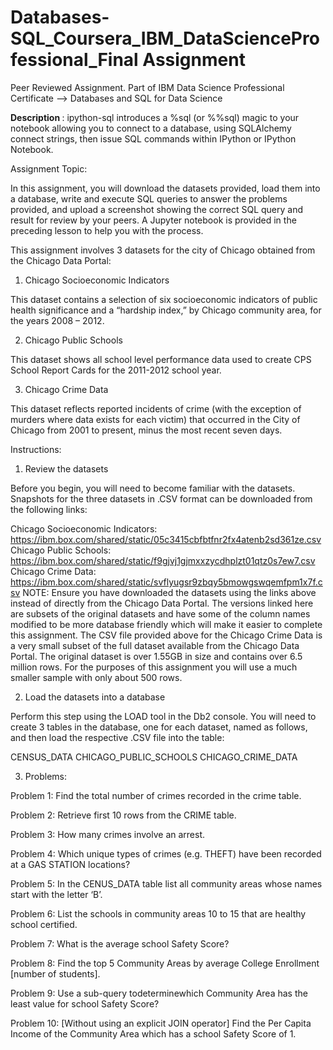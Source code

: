 # Databases-SQL_Coursera_IBM_DataScienceProfessional_Final Assignment

Peer Reviewed Assignment. Part of IBM Data Science Professional Certificate --> Databases and SQL for Data Science

<b> Description </b>:
ipython-sql introduces a %sql (or %%sql) magic to your notebook allowing you to connect to a database, using SQLAlchemy connect strings, then issue SQL commands within IPython or IPython Notebook.


Assignment Topic:


In this assignment, you will download the datasets provided, load them into a database, write and execute SQL queries to answer the problems provided, and upload a screenshot showing the correct SQL query and result for review by your peers. A Jupyter notebook is provided in the preceding lesson to help you with the process.

This assignment involves 3 datasets for the city of Chicago obtained from the Chicago Data Portal:

1. Chicago Socioeconomic Indicators

This dataset contains a selection of six socioeconomic indicators of public health significance and a “hardship index,” by Chicago community area, for the years 2008 – 2012.

2. Chicago Public Schools

This dataset shows all school level performance data used to create CPS School Report Cards for the 2011-2012 school year.

3. Chicago Crime Data

This dataset reflects reported incidents of crime (with the exception of murders where data exists for each victim) that occurred in the City of Chicago from 2001 to present, minus the most recent seven days.

Instructions:

1. Review the datasets

Before you begin, you will need to become familiar with the datasets. Snapshots for the three datasets in .CSV format can be downloaded from the following links:

Chicago Socioeconomic Indicators: https://ibm.box.com/shared/static/05c3415cbfbtfnr2fx4atenb2sd361ze.csv
Chicago Public Schools: https://ibm.box.com/shared/static/f9gjvj1gjmxxzycdhplzt01qtz0s7ew7.csv
Chicago Crime Data: https://ibm.box.com/shared/static/svflyugsr9zbqy5bmowgswqemfpm1x7f.csv
NOTE: Ensure you have downloaded the datasets using the links above instead of directly from the Chicago Data Portal. The versions linked here are subsets of the original datasets and have some of the column names modified to be more database friendly which will make it easier to complete this assignment. The CSV file provided above for the Chicago Crime Data is a very small subset of the full dataset available from the Chicago Data Portal. The original dataset is over 1.55GB in size and contains over 6.5 million rows. For the purposes of this assignment you will use a much smaller sample with only about 500 rows.

2. Load the datasets into a database

Perform this step using the LOAD tool in the Db2 console. You will need to create 3 tables in the database, one for each dataset, named as follows, and then load the respective .CSV file into the table:

CENSUS_DATA
CHICAGO_PUBLIC_SCHOOLS
CHICAGO_CRIME_DATA

3. Problems:

Problem 1: Find the total number of crimes recorded in the crime table.

Problem 2: Retrieve first 10 rows from the CRIME table.

Problem 3: How many crimes involve an arrest.

Problem 4: Which unique types of crimes (e.g. THEFT) have been recorded at a GAS STATION locations?

Problem 5: In the CENUS_DATA table list all community areas whose names start with the letter ‘B’.

Problem 6: List the schools in community areas 10 to 15 that are healthy school certified.

Problem 7: What is the average school Safety Score?

Problem 8: Find the top 5 Community Areas by average College Enrollment [number of students].

Problem 9: Use a sub-query todeterminewhich Community Area has the least value for school Safety Score?

Problem 10: [Without using an explicit JOIN operator] Find the Per Capita Income of the Community Area which has a school Safety Score of 1.
